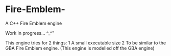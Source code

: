# Fire-Emblem-
A C++ Fire Emblem engine

Work in progress... ^_^"

This engine tries for 2 things:
1 A small executable size
2 To be similar to the GBA Fire Emblem engine. (This engine is modelled off the GBA engine)

